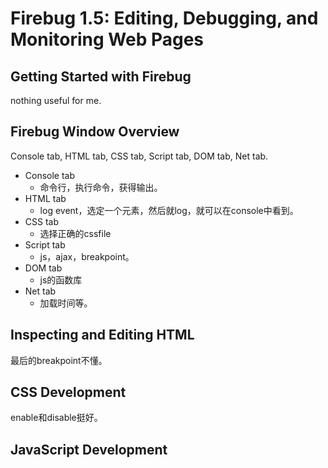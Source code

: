 # Firebug 1.5: Editing, Debugging, and Monitoring Web Pages

## Getting Started with Firebug

nothing useful for me.

## Firebug Window Overview

Console tab, HTML tab, CSS tab, Script tab, DOM tab, Net tab.

  * Console tab 
    * 命令行，执行命令，获得输出。 
  * HTML tab 
    * log event，选定一个元素，然后就log，就可以在console中看到。 
  * CSS tab 
    * 选择正确的cssfile 
  * Script tab 
    * js，ajax，breakpoint。 
  * DOM tab 
    * js的函数库 
  * Net tab 
    * 加载时间等。 

## Inspecting and Editing HTML

最后的breakpoint不懂。

## CSS Development

enable和disable挺好。

## JavaScript Development


